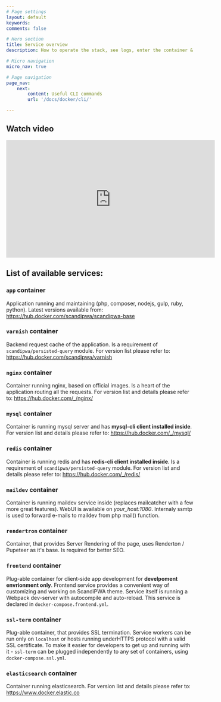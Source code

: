 ```yaml
---
# Page settings
layout: default
keywords:
comments: false

# Hero section
title: Service overview
description: How to operate the stack, see logs, enter the container & more!

# Micro navigation
micro_nav: true

# Page navigation
page_nav:
    next:
        content: Useful CLI commands
        url: '/docs/docker/cli/'

---
```


## Watch video

<iframe width="560" height="315" src="https://www.youtube.com/embed/-RWQB4US4tg" frameborder="0" allow="accelerometer; autoplay; encrypted-media; gyroscope; picture-in-picture" allowfullscreen></iframe>

## List of available services:

### `app` container

Application running and maintaining (php, composer, nodejs, gulp, ruby, python). Latest versions available from: <https://hub.docker.com/scandipwa/scandipwa-base>

### `varnish` container

Backend request cache of the application. Is a requirement of `scandipwa/persisted-query` module. For version list please refer to: <https://hub.docker.com/scandipwa/varnish>

### `nginx` container

Container running nginx, based on official images. Is a heart of the application routing all the requests. For version list and details please refer to: <https://hub.docker.com/_/nginx/>

### `mysql` container

Container is running mysql server and has **mysql-cli client installed inside**. For version list and details please refer to: <https://hub.docker.com/_/mysql/>

### `redis` container

Container is running redis and has **redis-cli client installed inside**. Is a requirement of `scandipwa/persisted-query` module. For version list and details please refer to: <https://hub.docker.com/_/redis/>

### `maildev` container

Container is running maildev service inside (replaces mailcatcher with a few more great features). WebUI is available on _your_host:1080_. Internaly ssmtp is used to forward e-mails to maildev from php mail() function.

### `rendertron` container

Container, that provides Server Rendering of the page, uses Renderton / Pupeteer as it's base. Is required for better SEO.

### `frontend` container

Plug-able container for client-side app development for **develpoment envrionment only**. Frontend service provides a convenient way of customizing and working on ScandiPWA theme. Service itself is running a Webpack dev-server with autocompile and auto-reload. This service is declared in `docker-compose.frontend.yml`.

### `ssl-term` container

Plug-able container, that provides SSL termination. Service workers can be run only on `localhost` or hosts running underHTTPS protocol with a valid SSL certificate. To make it easier for developers to get up and running with it - `ssl-term` can be plugged independently to any set of containers, using `docker-compose.ssl.yml`.

### `elasticsearch` container

Container running elasticsearch. For version list and details please refer to: <https://www.docker.elastic.co>
